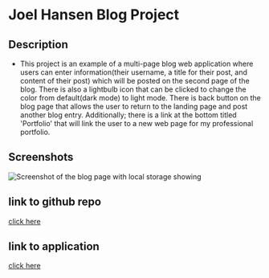 # Joel Hansen Blog Project

## Description
- This project is an example of a multi-page blog web application where users can enter information(their username, a title for their post, and content of their post) which will be posted on the second page of the blog.  There is also a lightbulb icon that can be clicked to change the color from default(dark mode) to light mode.  There is back button on the blog page that allows the user to return to the landing page and post another blog entry.  Additionally; there is a link at the bottom titled 'Portfolio' that will link the user to a new web page for my professional portfolio.   

## Screenshots
![Screenshot of the blog page with local storage showing](screenshot.png)

 

## link to github repo 
[click here](https://github.com/JoelhansenMN/blog-project)

## link to application
[click here](https://joelhansenmn.github.io/blog-project/)

